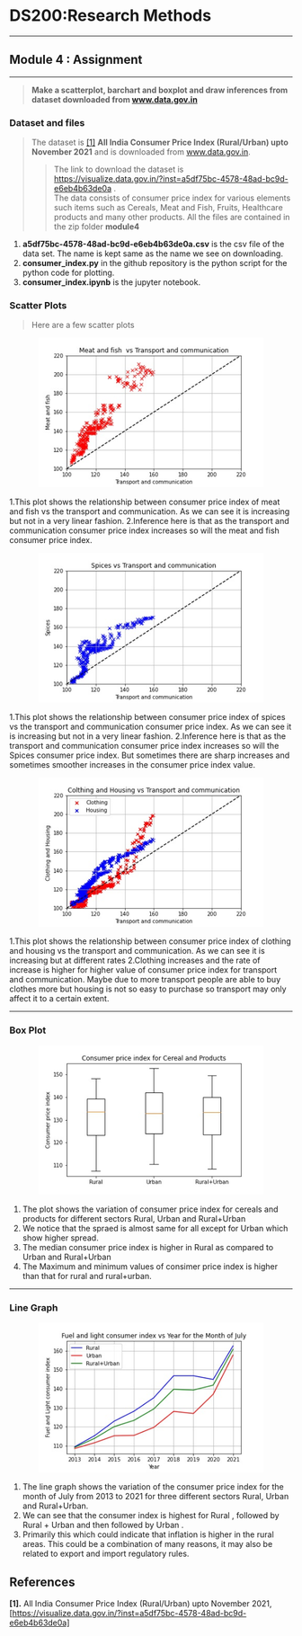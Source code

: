 # DS200:Research Methods
* * *
## Module 4 : Assignment
* * *

> **Make a scatterplot, barchart and boxplot and draw inferences from dataset downloaded from www.data.gov.in**

### Dataset and files
> The dataset is <a href="#my_anchor">[1]</a> **All India Consumer Price Index (Rural/Urban) upto November 2021** and is  downloaded from www.data.gov.in.
>> The link to download the dataset is https://visualize.data.gov.in/?inst=a5df75bc-4578-48ad-bc9d-e6eb4b63de0a .<br/> The data consists of consumer price index for various elements such items such as Cereals, Meat and Fish, Fruits, Healthcare products and many other products.
> All the files are contained in the zip folder **module4**
1.  **a5df75bc-4578-48ad-bc9d-e6eb4b63de0a.csv** is the csv file of the data set. The name is kept same as the name we see on downloading. 
2.  **consumer_index.py** in the github repository is the python script for the python code for plotting. 
3.  **consumer_index.ipynb** is the jupyter notebook.

### Scatter Plots
> Here are a few scatter plots
 <p align="center">
 <img src="scatter_meat_transport.jpg" width="400px" alt=""> 
 </p>
1.This plot shows the relationship between consumer price index of meat and fish vs the transport and communication. As we can see it is increasing but not in a very linear fashion. 
2.Inference here is that as the transport and communication consumer price index increases so will the meat and fish consumer price index.

<p align="center">
 <img src="scatter_Spices_transport.jpg" width="400px" alt=""> 
 </p>
1.This plot shows the relationship between consumer price index of spices vs the transport and communication consumer price index. As we can see it is increasing but not in a very linear fashion. 
2.Inference here is that as the transport and communication consumer price index increases so will the Spices consumer price index. But sometimes there are sharp increases and sometimes smoother increases in the consumer price index value. 

<p align="center">
 <img src="scatter_clothing_housing.jpg" width="400px" alt=""> 
 </p>
1.This plot shows the relationship between consumer price index of clothing and housing vs the transport and communication. As we can see it is increasing but at different rates
2.Clothing increases and the rate of increase is higher for higher value of consumer price index for transport and communication. Maybe due to more transport people are able to buy clothes more but housing is not so easy to purchase so transport may only affect it to a certain extent. 

* * *

### Box Plot

<p align="center">
 <img src="box_cereal.jpg" width="400px" alt=""> 
</p>

1.  The plot shows the variation of consumer price index for cereals and products for different sectors Rural, Urban and Rural+Urban 
2.  We notice that the spraed is almost same for all except for Urban which show higher spread. 
3.  The median consumer price index is higher in Rural as compared to Urban and Rural+Urban 
4.  The Maximum and minimum values of consimer price index is higher than that for rural and rural+urban. 


* * *
### Line Graph

<p align="center">
 <img src="line_july.jpg" width="400px" alt=""> 
</p>


1.  The line graph shows the variation of the consumer price index for the month of July from 2013 to 2021 for three different sectors Rural, Urban and Rural+Urban. 
2.  We can see that the consumer index is highest for Rural , followed by Rural + Urban and then followed by Urban .
3.  Primarily this which could indicate that inflation is higher in the rural areas. This could be a combination of many reasons, it may also be related to export and import regulatory rules. 


## References
<b id="my_anchor">[1].</b>  All India Consumer Price Index (Rural/Urban) upto November 2021, [https://visualize.data.gov.in/?inst=a5df75bc-4578-48ad-bc9d-e6eb4b63de0a]

